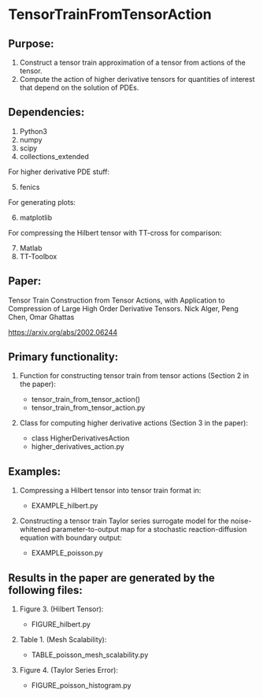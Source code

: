 # TensorTrainFromTensorAction
## Purpose:
1) Construct a tensor train approximation of a tensor from actions of the tensor.
2) Compute the action of higher derivative tensors for quantities of interest that depend on the solution of PDEs.

## Dependencies:
1) Python3
2) numpy
3) scipy
4) collections_extended

For higher derivative PDE stuff:

5) fenics

For generating plots:

6) matplotlib

For compressing the Hilbert tensor with TT-cross for comparison:

7) Matlab
8) TT-Toolbox


## Paper:
Tensor Train Construction from Tensor Actions, with Application to Compression of Large High Order Derivative Tensors.
Nick Alger, Peng Chen, Omar Ghattas

https://arxiv.org/abs/2002.06244


## Primary functionality:
1) Function for constructing tensor train from tensor actions (Section 2 in the paper):
    - tensor_train_from_tensor_action() 
    - tensor_train_from_tensor_action.py

2) Class for computing higher derivative actions (Section 3 in the paper):
    - class HigherDerivativesAction
    - higher_derivatives_action.py


## Examples:
1) Compressing a Hilbert tensor into tensor train format in:
    - EXAMPLE_hilbert.py

2) Constructing a tensor train Taylor series surrogate model for the noise-whitened parameter-to-output map for a stochastic reaction-diffusion equation with boundary output:
    - EXAMPLE_poisson.py


## Results in the paper are generated by the following files:
1) Figure 3. (Hilbert Tensor):
    - FIGURE_hilbert.py

2) Table 1. (Mesh Scalability):
    - TABLE_poisson_mesh_scalability.py

3) Figure 4. (Taylor Series Error):
    - FIGURE_poisson_histogram.py
